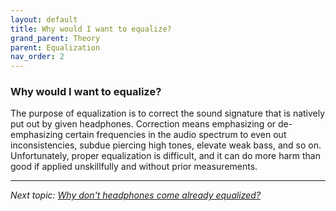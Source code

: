 ```yaml
---
layout: default
title: Why would I want to equalize?
grand_parent: Theory
parent: Equalization
nav_order: 2
---
```


### Why would I want to equalize?

The purpose of equalization is to correct the sound signature that is natively put out by given headphones. Correction means emphasizing or de-emphasizing certain frequencies in the audio spectrum to even out inconsistencies, subdue piercing high tones, elevate weak bass, and so on. Unfortunately, proper equalization is difficult, and it can do more harm than good if applied unskillfully and without prior measurements.

---

*Next topic: [Why don't headphones come already equalized?](https://komunikacjatechnicznavistula.github.io/kacper-bojakowski/theory/Equalization/why-produce/)*
